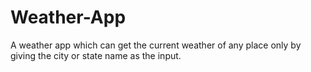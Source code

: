 # Weather-App
A weather app which can get the current weather of any place only by giving the city or state name as the input.
